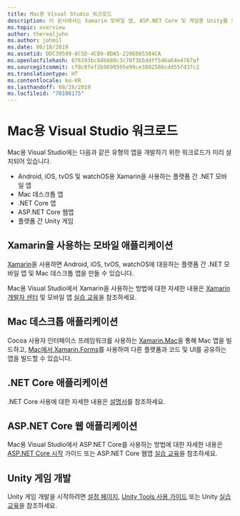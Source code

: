 ```yaml
---
title: Mac용 Visual Studio 워크로드
description: 이 문서에서는 Xamarin 모바일 앱, ASP.NET Core 및 게임용 Unity를 포함하여 Mac용 Visual Studio에서 사용할 수 있는 다양한 워크로드를 설명합니다.
ms.topic: overview
author: therealjohn
ms.author: johmil
ms.date: 06/18/2019
ms.assetid: DDC39599-8C5D-4CB9-8DA5-229E085384CA
ms.openlocfilehash: 676193bc84b680c3c78f3b5ddff546a64e4767af
ms.sourcegitcommit: cf8c0fef2b9690595e99ce3802586cdd55fd37c2
ms.translationtype: HT
ms.contentlocale: ko-KR
ms.lasthandoff: 08/28/2019
ms.locfileid: "70108175"
---
```

# <a name="visual-studio-for-mac-workloads"></a>Mac용 Visual Studio 워크로드

Mac용 Visual Studio에는 다음과 같은 유형의 앱을 개발하기 위한 워크로드가 미리 설치되어 있습니다.

* Android, iOS, tvOS 및 watchOS용 Xamarin을 사용하는 플랫폼 간 .NET 모바일 앱
* Mac 데스크톱 앱
* .NET Core 앱
* ASP.NET Core 웹앱
* 플랫폼 간 Unity 게임

## <a name="mobile-applications-with-xamarin"></a>Xamarin을 사용하는 모바일 애플리케이션

[Xamarin](xamarin.md)을 사용하면 Android, iOS, tvOS, watchOS에 대응하는 플랫폼 간 .NET 모바일 앱 및 Mac 데스크톱 앱을 만들 수 있습니다.

Mac용 Visual Studio에서 Xamarin을 사용하는 방법에 대한 자세한 내용은 [Xamarin 개발자 센터](https://developer.xamarin.com/) 및 모바일 앱 [실습 교육](https://github.com/Microsoft/vs4mac-labs/tree/master/Mobile/Getting-Started)을 참조하세요.

## <a name="mac-desktop-applications"></a>Mac 데스크톱 애플리케이션

Cocoa 사용자 인터페이스 프레임워크를 사용하는 [Xamarin.Mac](https://docs.microsoft.com/xamarin/mac/)을 통해 Mac 앱을 빌드하고, [Mac에서 Xamarin.Forms](https://docs.microsoft.com/xamarin/xamarin-forms/platform/other/mac)를 사용하여 다른 플랫폼과 코드 및 UI를 공유하는 앱을 빌드할 수 있습니다.

## <a name="net-core-applications"></a>.NET Core 애플리케이션

.NET Core 사용에 대한 자세한 내용은 [설명서](/dotnet/core/)를 참조하세요.

## <a name="aspnet-core-web-applications"></a>ASP.NET Core 웹 애플리케이션

Mac용 Visual Studio에서 ASP.NET Core를 사용하는 방법에 대한 자세한 내용은 [ASP.NET Core 시작](asp-net-core.md) 가이드 또는 ASP.NET Core 웹앱 [실습 교육](https://github.com/Microsoft/vs4mac-labs/tree/master/Web/Getting-Started)을 참조하세요.

## <a name="unity-game-development"></a>Unity 게임 개발

Unity 게임 개발을 시작하려면 [설정 페이지](setup-vsmac-tools-unity.md), [Unity Tools 사용 가이드](using-vsmac-tools-unity.md) 또는 Unity [실습 교육](https://github.com/Microsoft/vs4mac-labs/tree/master/Unity/Getting-Started)을 참조하세요.
